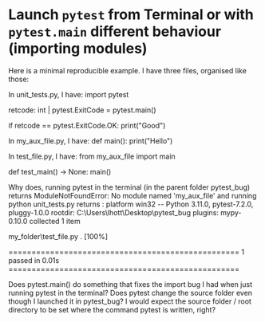 
# Launch `pytest` from Terminal or with `pytest.main` different behaviour (importing modules)

Here is a minimal reproducible example. I have three files, organised like those:

In unit_tests.py, I have:
import pytest

retcode: int | pytest.ExitCode = pytest.main()

if retcode == pytest.ExitCode.OK:
    print("Good")

In my_aux_file.py, I have:
def main():
    print("Hello")

In test_file.py, I have:
from my_aux_file import main

def test_main() -> None:
    main()

Why does, running pytest in the terminal (in the parent folder pytest_bug) returns ModuleNotFoundError: No module named 'my_aux_file' and running python unit_tests.py returns :
platform win32 -- Python 3.11.0, pytest-7.2.0, pluggy-1.0.0
rootdir: C:\Users\lhott\Desktop\pytest_bug
plugins: mypy-0.10.0
collected 1 item

my_folder\test_file.py .                                                                                         [100%]

================================================== 1 passed in 0.01s ==================================================

Does pytest.main() do something that fixes the import bug I had when just running pytest in the terminal? Does pytest change the source folder even though I launched it in pytest_bug? I would expect the source folder / root directory to be set where the command pytest is written, right?

        